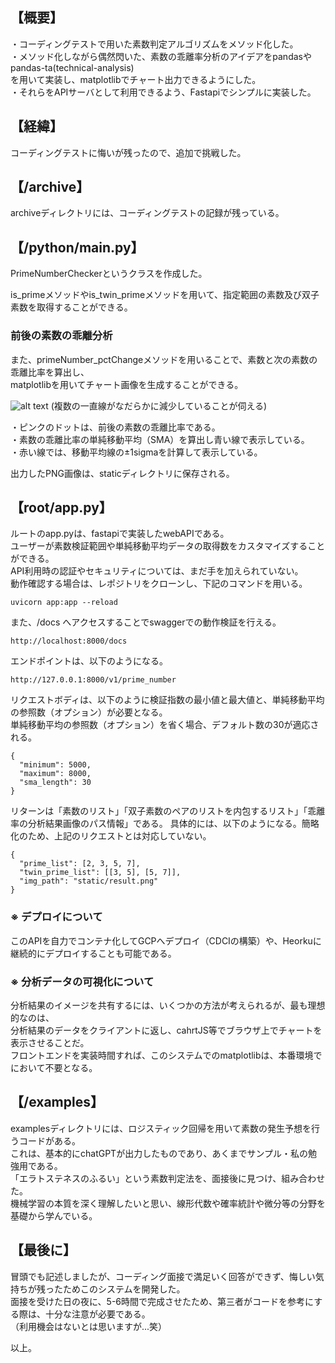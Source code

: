   ## 【概要】
・コーディングテストで用いた素数判定アルゴリズムをメソッド化した。  
・メソッド化しながら偶然閃いた、素数の乖離率分析のアイデアをpandasやpandas-ta(technical-analysis)  
を用いて実装し、matplotlibでチャート出力できるようにした。  
・それらをAPIサーバとして利用できるよう、Fastapiでシンプルに実装した。  
## 【経緯】
コーディングテストに悔いが残ったので、追加で挑戦した。   
## 【/archive】
archiveディレクトリには、コーディングテストの記録が残っている。  
## 【/python/main.py】
PrimeNumberCheckerというクラスを作成した。 
   
is_primeメソッドやis_twin_primeメソッドを用いて、指定範囲の素数及び双子素数を取得することができる。  

### 前後の素数の乖離分析
また、primeNumber_pctChangeメソッドを用いることで、素数と次の素数の乖離比率を算出し、  
matplotlibを用いてチャート画像を生成することができる。 

![alt text](https://github.com/v3vapp/storage/blob/main/img/result.png?raw=true)
 (複数の一直線がなだらかに減少していることが伺える)  
   
・ピンクのドットは、前後の素数の乖離比率である。  
・素数の乖離比率の単純移動平均（SMA）を算出し青い線で表示している。   
・赤い線では、移動平均線の±1sigmaを計算して表示している。   
 
出力したPNG画像は、staticディレクトリに保存される。  
    
## 【root/app.py】
ルートのapp.pyは、fastapiで実装したwebAPIである。  
ユーザーが素数検証範囲や単純移動平均データの取得数をカスタマイズすることができる。  
API利用時の認証やセキュリティについては、まだ手を加えられていない。  
動作確認する場合は、レポジトリをクローンし、下記のコマンドを用いる。  
```
uvicorn app:app --reload  
```
また、/docs へアクセスすることでswaggerでの動作検証を行える。  
```
http://localhost:8000/docs
```
エンドポイントは、以下のようになる。
```
http://127.0.0.1:8000/v1/prime_number
```
リクエストボディは、以下のように検証指数の最小値と最大値と、単純移動平均の参照数（オプション）が必要となる。  
単純移動平均の参照数（オプション）を省く場合、デフォルト数の30が適応される。  
```
{
  "minimum": 5000,
  "maximum": 8000,
  "sma_length": 30
}
```
リターンは「素数のリスト」「双子素数のペアのリストを内包するリスト」「乖離率の分析結果画像のパス情報」である。  具体的には、以下のようになる。簡略化のため、上記のリクエストとは対応していない。  

```
{
  "prime_list": [2, 3, 5, 7], 
  "twin_prime_list": [[3, 5], [5, 7]], 
  "img_path": "static/result.png"
}
```
### ※ デプロイについて
このAPIを自力でコンテナ化してGCPへデプロイ（CDCIの構築）や、Heorkuに継続的にデプロイすることも可能である。  

### ※ 分析データの可視化について
分析結果のイメージを共有するには、いくつかの方法が考えられるが、最も理想的なのは、  
分析結果のデータをクライアントに返し、cahrtJS等でブラウザ上でチャートを表示させることだ。   
フロントエンドを実装時間すれば、このシステムでのmatplotlibは、本番環境でにおいて不要となる。  

## 【/examples】
examplesディレクトリには、ロジスティック回帰を用いて素数の発生予想を行うコードがある。  
これは、基本的にchatGPTが出力したものであり、あくまでサンプル・私の勉強用である。  
「エラトステネスのふるい」という素数判定法を、面接後に見つけ、組み合わせた。  
機械学習の本質を深く理解したいと思い、線形代数や確率統計や微分等の分野を基礎から学んでいる。  
 
## 【最後に】
冒頭でも記述しましたが、コーディング面接で満足いく回答ができず、悔しい気持ちが残ったためこのシステムを開発した。  
面接を受けた日の夜に、5-6時間で完成させたため、第三者がコードを参考にする際は、十分な注意が必要である。  
（利用機会はないとは思いますが...笑）    
   
以上。  
